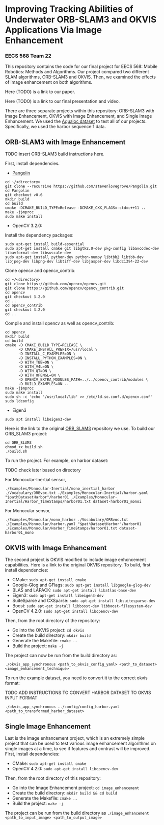 # Improving Tracking Abilities of Underwater ORB-SLAM3 and OKVIS Applications Via Image Enhancement
### EECS 568 Team 22

This repository contains the code for our final project for EECS 568: Mobile Robotics: Methods and Algorithms. Our project compared two different SLAM algorithms, ORB-SLAM3 and OKVIS. Then, we examined the effects of image enhancement on both algorithms.

Here (TODO) is a link to our paper.
  
Here (TODO) is a link to our final presentation and video.

There are three separate projects within this repository: ORB-SLAM3 with Image Enhancement, OKVIS with Image Enhancement, and Single Image Enhancement. We used the <a href="https://www.lirmm.fr/aqualoc/">Aqualoc dataset</a> to test all of our projects. Specifically, we used the harbor sequence 1 data.

## ORB-SLAM3 with Image Enhancement

TODO insert ORB-SLAM3 build instructions here.

First, install dependencies.

- <a href="https://github.com/stevenlovegrove/Pangolin">Pangolin</a>
```
cd ~/<directory>
git clone --recursive https://github.com/stevenlovegrove/Pangolin.git
cd Pangolin
git checkout v0.6
mkdir build
cd build
cmake -DCMAKE_BUILD_TYPE=Release -DCMAKE_CXX_FLAGS=-std=c++11 ..
make -j$nproc
sudo make install
```
- OpenCV 3.2.0:

Install the dependency packages:
```
sudo apt-get install build-essential
sudo apt-get install cmake git libgtk2.0-dev pkg-config libavcodec-dev libavformat-dev libswscale-dev
sudo apt-get install python-dev python-numpy libtbb2 libtbb-dev libjpeg-dev libpng-dev libtiff-dev libjasper-dev libdc1394-22-dev
```
Clone opencv and opencv_contrib:
```
cd ~/<directory>
git clone https://github.com/opencv/opencv.git
git clone https://github.com/opencv/opencv_contrib.git
cd opencv
git checkout 3.2.0
cd ..
cd opencv_contrib
git checkout 3.2.0
cd ..
```
Compile and install opencv as well as opencv_contrib:
```
cd opencv
mkdir build
cd build
cmake -D CMAKE_BUILD_TYPE=RELEASE \
      -D CMAKE_INSTALL_PREFIX=/usr/local \
      -D INSTALL_C_EXAMPLES=ON \
      -D INSTALL_PYTHON_EXAMPLES=ON \
      -D WITH_TBB=ON \
      -D WITH_V4L=ON \
      -D WITH_QT=ON \
      -D WITH_OPENGL=ON \
      -D OPENCV_EXTRA_MODULES_PATH=../../opencv_contrib/modules \
      -D BUILD_EXAMPLES=ON ..
make -j$nproc
sudo make install
sudo sh -c 'echo "/usr/local/lib" >> /etc/ld.so.conf.d/opencv.conf'
sudo ldconfig
```

- Eigen3
```
sudo apt install libeigen3-dev
```

Here is the link to the original <a href="https://github.com/nindanaoto/ORB_SLAM3">ORB_SLAM3</a> repository we use.
To build our ORB_SLAM3 project:
```
cd ORB_SLAM3
chmod +x build.sh
./build.sh
```
To run the project. For example, on harbor dataset:

TODO check later based on directory

For Monocular-Inertial sensor,
```
./Examples/Monocular-Inertial/mono_inertial_harbor ./Vocabulary/ORBvoc.txt ./Examples/Monocular-Inertial/harbor.yaml "$pathDatasetHarbor"/harbor01 ./Examples/Monocular-Inertial/Harbor_TimeStamps/harbor01.txt dataset-harbor01_monoi
```
For Monocular sensor,
```
./Examples/Monocular/mono_harbor ./Vocabulary/ORBvoc.txt ./Examples/Monocular/harbor.yaml "$pathDatasetHarbor"/harbor01 ./Examples/Monocular/Harbor_TimeStamps/harbor01.txt dataset-harbor01_mono
```

## OKVIS with Image Enhancement

The second project is OKVIS modified to include image enhcncement capabilities. Here is a link to the original OKVIS repository. To build, first install dependencies:

- CMake: ```sudo apt-get install cmake```
- Google-Glog and GFlags: ```sudo apt-get install libgoogle-glog-dev```
- BLAS and LAPACK: ```sudo apt-get install libatlas-base-dev```
- Eigen3: ```sudo apt-get install libeigen3-dev```
- SuiteSparse and CXSparse: ```sudo apt-get install libsuitesparse-dev```
- Boost: ```sudo apt-get install libboost-dev libboost-filesystem-dev```
- OpenCV 4.2.0: ```sudo apt-get install libopencv-dev```

Then, from the root directory of the repository:

- Go into the OKVIS project: ```cd okvis```
- Create the build directory: ```mkdir build```
- Generate the Makefile: ```cmake ..```
- Build the project: ```make -j```

The project can now be run from the build directory as:

```./okvis_app_synchronous <path_to_okvis_config_yaml> <path_to_dataset> <image_enhancement_technique>```

To run the example dataset, you need to convert it to the correct okvis format:

TODO ADD INSTRUCTIONS TO CONVERT HARBOR DATASET TO OKVIS INPUT FORMAT

```./okvis_app_synchronous ../config/config_harbor.yaml <path_to_transformed_harbor_dataset>```

## Single Image Enhancement

Last is the image enhancement project, which is an extremely simple project that can be used to test various image enhancement algorithms on single images at a time, to see if features and contrast will be improved. First, install dependencies:

- CMake: ```sudo apt-get install cmake```
- OpenCV 4.2.0: ```sudo apt-get install libopencv-dev```

Then, from the root directory of this repository:

- Go into the Image Enhancement project: ```cd image_enhancement```
- Create the build directory: ```mkdir build && cd build```
- Generate the Makefile: ```cmake ..```
- Build the project: ```make -j```

The project can be run from the build directory as ```./image_enhancement <path_to_input_image> <path_to_output_image>```
